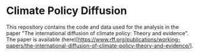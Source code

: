 # Climate Policy Diffusion

This repository contains the code and data used for the analysis in the paper "The international diffusion of climate policy: Theory and evidence". The paper is available (here)[https://www.rff.org/publications/working-papers/the-international-diffusion-of-climate-policy-theory-and-evidence/].

